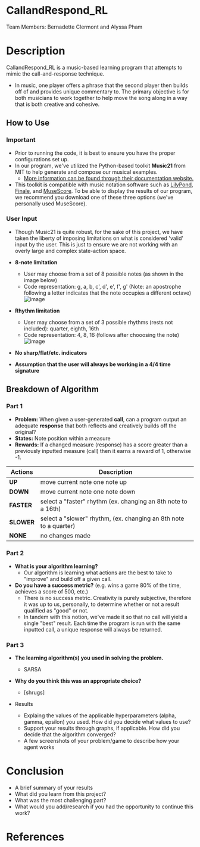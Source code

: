 # CallandRespond_RL
Team Members: Bernadette Clermont and Alyssa Pham
# Description
CallandRespond_RL is a music-based learning program that attempts to mimic the call-and-response technique.
- In music, one player offers a phrase that the second player then builds off of and provides unique commentary to. The primary objective is for both musicians to work together to help move the song along in a way that is both creative and cohesive.
## How to Use
### Important
- Prior to running the code, it is best to ensure you have the proper configurations set up. 
- In our program, we've utilized the Python-based toolkit **Music21** from MIT to help generate and compose our musical examples. 
  - [More information can be found through their documentation website.](http://web.mit.edu/music21/doc/index.html)
- This toolkit is compatible with music notation software such as [LilyPond](http://lilypond.org/), [Finale](https://www.finalemusic.com/), and [MuseScore](https://musescore.org/en). To be able to display the results of our program, we recommend you download one of these three options (we've personally used MuseScore).
### User Input
- Though Music21 is quite robust, for the sake of this project, we have taken the liberty of imposing limitations on what is considered 'valid' input by the user. This is just to ensure we are not working with an overly large and complex state-action space.
- **8-note limitation**
  - User may choose from a set of 8 possible notes (as shown in the image below)
  - Code representation: g, a, b, c', d', e', f', g'  (Note: an apostrophe following a letter indicates that the note occupies a different octave) 
  ![image](https://user-images.githubusercontent.com/48339547/116928339-8c70cb80-ac22-11eb-84d3-4e569ff2641c.png)
- **Rhythm limitation**
  - User may choose from a set of 3 possible rhythms (rests not included): quarter, eighth, 16th
  - Code representation: 4, 8, 16 (follows after chooosing the note)
  ![image](https://user-images.githubusercontent.com/48339547/116947073-6eff2a00-ac41-11eb-8339-b092f7b8f658.png)

- **No sharp/flat/etc. indicators**
- **Assumption that the user will always be working in a 4/4 time signature**

## Breakdown of Algorithm 
### Part 1
- **Problem:** When given a user-generated **call**, can a program output an adequate **response** that both reflects and creatively builds off the original?
- **States:** Note position within a measure
- **Rewards:** If a changed measure (response) has a score greater than a previously inputted measure (call) then it earns a reward of 1, otherwise -1.
  
| Actions | Description |
| ------------- | ------------- |
| **UP**  | move current note one note up  |
| **DOWN** | move current note one note down  |
| **FASTER** | select a "faster" rhythm (ex. changing an 8th note to a 16th)  |
| **SLOWER** | select a "slower" rhythm, (ex. changing an 8th note to a quarter)  |
| **NONE** | no changes made |

### Part 2
- **What is your algorithm learning?**
  - Our algorithm is learning what actions are the best to take to "improve" and build off a given call.
- **Do you have a success metric?** (e.g. wins a game 80% of the time, achieves a score of 500, etc.)
  - There is no success metric. Creativity is purely subjective, therefore it was up to us, personally, to determine whether or not a result qualified as "good" or not.
  - In tandem with this notion, we've made it so that no call will yield a single "best" result. Each time the program is run with the same inputted call, a unique response will always be returned.

### Part 3
- **The learning algorithm(s) you used in solving the problem.**
  - SARSA
- **Why do you think this was an appropriate choice?**
  - [shrugs]

- Results
  - Explaing the values of the applicable hyperparameters (alpha, gamma, epsilon) you used. How did you decide what values to use?
  - Support your results through graphs, if applicable. How did you decide that the algorithm converged?
  - A few screenshots of your problem/game to describe how your agent works
# Conclusion
- A brief summary of your results
- What did you learn from this project?
- What was the most challenging part?
- What would you add/research if you had the opportunity to continue this work?

# References

